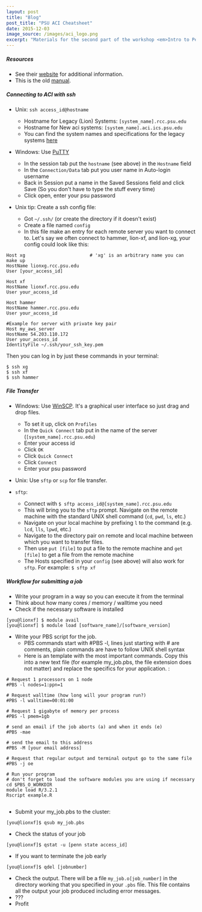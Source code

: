 ```yaml
---
layout: post
title: "Blog"
post_title: "PSU ACI Cheatsheet"
date: 2015-12-03
image_source: /images/aci_logo.png
excerpt: "Materials for the second part of the workshop <em>Intro to Penn State high performance computing and UNIX command line</em>. Everything you need to run basic programs on Penn States Advanced Cyber Infrastructure (ACI)"
---
```



##### Resources
* See their [website](http://ics.psu.edu/advanced-cyberinfrastructure/) for additional information. 
* This is the old [manual](http://ics.psu.edu/wp-content/uploads/2015/09/Lion_Manual1.docx).

##### Connecting to ACI with ssh

* Unix: `ssh access_id@hostname`
    * Hostname for Legacy (Lion) Systems: `[system_name].rcc.psu.edu`
    * Hostname for New aci systems: `[system_name].aci.ics.psu.edu`
    * You can find the system names and specifications for the legacy systems [here](http://ics.psu.edu/advanced-cyberinfrastructure/ics-aci-infrastructure/lionx-systems/)

* Windows: Use [PuTTY](http://www.putty.org/)
    * In the session tab put the `hostname` (see above) in the `Hostname` field
    * In the `Connection/Data` tab put you user name in Auto-login username
    * Back in Session put a name in the Saved Sessions field and click Save (So you don't have to type the stuff every time)
    * Click open, enter your psu password

* Unix tip: Create a ssh config file:
    * Got `~/.ssh/` (or create the directory if it doesn't exist)
    * Create a file named `config`
    * In this file make an entry for each remote server you want to connect to. Let's say we often connect to hammer, lion-xf, and lion-xg, your config could look like this:

<pre><code>Host xg                        # 'xg' is an arbitrary name you can make up
HostName lionxg.rcc.psu.edu
User [your_access_id]

Host xf
HostName lionxf.rcc.psu.edu
User your_access_id

Host hammer
HostName hammer.rcc.psu.edu
User your_access_id

#Example for server with private key pair
Host my_aws_server
HostName 54.203.110.172
User your_access_id
IdentityFile ~/.ssh/your_ssh_key.pem
</code></pre>

Then you can log in by just these commands in your terminal:
<pre><code>$ ssh xg
$ ssh xf
$ ssh hammer
</code></pre>

##### File Transfer

* Windows: Use [WinSCP](https://winscp.net/eng/download.php). It's a graphical user interface so just drag and drop files.
    * To set it up, click on `Profiles`
    * In the `Quick Connect` tab put in the name of the server (`[system_name].rcc.psu.edu`)
    * Enter your access id
    * Click `OK`
    * Click `Quick Connect`
    * Click `Connect`
    * Enter your psu password

* Unix: Use `sftp` or `scp` for file transfer.
* `sftp`:
    * Connect with `$ sftp access_id@[system_name].rcc.psu.edu`
    * This will bring you to the `sftp` prompt. Navigate on the remote machine with the standard UNIX shell command (`cd`, `pwd`, `ls`, etc.)
    * Navigate on your local machine by prefixing `l` to the command (e.g. `lcd`, `lls`, `lpwd`, etc.)
    * Navigate to the directory pair on remote and local machine between which you want to transfer files.
    * Then use `put [file]` to put a file to the remote machine and `get [file]` to get a file from the remote machine
    * The Hosts specified in your `config` (see above) will also work for `sftp`. For example:  `$ sftp xf`


##### Workflow for submitting a job
* Write your program in a way so you can execute it from the terminal
* Think about how many cores / memory / walltime you need
* Check if the necessary software is installed

<pre><code>[you@lionxf] $ module avail
[you@lionxf] $ module load [software_name]/[software_version]
</code></pre>

* Write your PBS script for the job.
    * PBS commands start with #PBS -l, lines just starting with # are comments, plain commands are have to follow UNIX shell syntax 
    * Here is an template with the most important commands. Copy this into a new text file (for example my_job.pbs, the file extension does not matter) and replace the specifics for your application. :


<pre><code># Request 1 processors on 1 node
#PBS -l nodes=1:ppn=1

# Request walltime (how long will your program run?)
#PBS -l walltime=00:01:00

# Request 1 gigabyte of memory per process
#PBS -l pmem=1gb

# send an email if the job aborts (a) and when it ends (e) 
#PBS -mae

# send the email to this address
#PBS -M [your email address]

# Request that regular output and terminal output go to the same file
#PBS -j oe

# Run your program
# don't forget to load the software modules you are using if necessary
cd $PBS_O_WORKDIR
module load R/3.2.1
Rscript example.R

</code></pre>

* Submit your my_job.pbs to the cluster:

<pre><code>[you@lionxf]$ qsub my_job.pbs
</code></pre>
* Check the status of your job
<pre><code>[you@lionxf]$ qstat -u [penn state access_id]</code></pre>
* If you want to terminate the job early
<pre><code>[you@lionxf]$ qdel [jobnumber]</code></pre>
* Check the output. There will be a file `my_job.o[job_number]` in the directory working that you specified in your `.pbs` file. This file contains all the output your job produced including error messages.
* ???
* Profit

